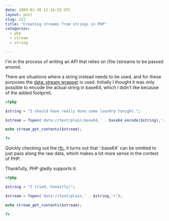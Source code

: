 ```yaml
---
date: 2009-01-30 12:18:55 UTC
layout: post
slug: 222
title: "Creating streams from strings in PHP"
categories:
  - php
  - stream
  - string

---
```

<p>I'm in the process of writing an API that relies on (file-)streams to be passed around.</p>

<p>There are situations where a string instead needs to be used, and for these purposes the <a href="http://ca2.php.net/manual/en/wrappers.data.php">data: stream wrapper</a> is used. Initially I thought it was only possible to encode the actual string in base64, which I didn't like because of the added footprint.</p>

```php
<?php

$string = "I should have really done some laundry tonight.";

$stream = fopen('data://text/plain;base64,' . base64_encode($string),'r');

echo stream_get_contents($stream);

?>
```

<p>Quickly checking out the <a href="http://www.faqs.org/rfcs/rfc2397">rfc</a>, it turns out that ';base64' can be omitted to just pass along the raw data, which makes a lot more sense in the context of PHP.</p>

<p>Thankfully, PHP gladly supports it:</p>

```php
<?php

$string = "I tried, honestly!";

$stream = fopen('data://text/plain,' . $string,'r');

echo stream_get_contents($stream);

?>
```
